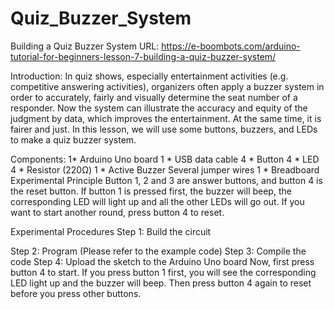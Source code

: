 # Quiz_Buzzer_System
Building a Quiz Buzzer System
URL: https://e-boombots.com/arduino-tutorial-for-beginners-lesson-7-building-a-quiz-buzzer-system/

Introduction:
In quiz shows, especially entertainment activities (e.g. competitive answering activities), organizers often apply a buzzer system in order to accurately, fairly and visually determine the seat number of a responder.
Now the system can illustrate the accuracy and equity of the judgment by data, which improves the entertainment. At the same time, it is fairer and just. In this lesson, we will use some buttons, buzzers, and LEDs to make a quiz buzzer system.

Components:
1* Arduino Uno board
1 * USB data cable
4 * Button
4 * LED
4 * Resistor (220Ω)
1 * Active Buzzer
Several jumper wires
1 * Breadboard
Experimental Principle
Button 1, 2 and 3 are answer buttons, and button 4 is the reset button. If button 1 is pressed first, the buzzer will beep, the corresponding LED will light up 
and all the other LEDs will go out. If you want to start another round, press button 4 to reset.

Experimental Procedures
Step 1: Build the circuit

Step 2: Program (Please refer to the example code)
Step 3: Compile the code
Step 4: Upload the sketch to the Arduino Uno board
Now, first press button 4 to start. If you press button 1 first, you will see the corresponding LED light up and the buzzer will beep. Then press button 4 again to 
reset before you press other buttons.
